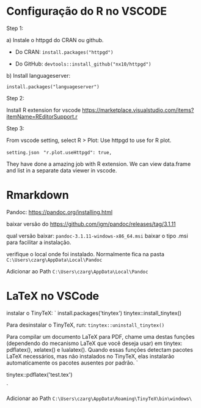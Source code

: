 # Configuração do R no VSCODE

Step 1:

a) Instale o httpgd do CRAN ou github.

- Do CRAN:
  `install.packages("httpgd")`

- Do GitHub:
  `devtools::install_github("nx10/httpgd")`

b) Install languageserver:

`install.packages("languageserver")`

Step 2:

Install R extension for vscode
https://marketplace.visualstudio.com/items?itemName=REditorSupport.r

Step 3:

From vscode setting, select R > Plot: Use httpgd to use for R plot.

`setting.json`
` "r.plot.useHttpgd": true,`

They have done a amazing job with R extension. We can view data.frame and list in a separate data viewer in vscode.

# Rmarkdown

Pandoc: https://pandoc.org/installing.html

baixar versão do https://github.com/jgm/pandoc/releases/tag/3.1.11

qual versão baixar: `pandoc-3.1.11-windows-x86_64.msi`
baixar o tipo .msi para facilitar a instalação.

verifique o local onde foi instalado. Normalmente fica na pasta
`C:\Users\czarg\AppData\Local\Pandoc`

Adicionar ao Path `C:\Users\czarg\AppData\Local\Pandoc`

# LaTeX no VSCode

instalar o TinyTeX:
`
install.packages('tinytex')
tinytex::install_tinytex()

Para desinstalar o TinyTeX, run:
`tinytex::uninstall_tinytex()`

Para compilar um documento LaTeX para PDF, chame uma destas funções (dependendo do mecanismo LaTeX que você deseja usar) em tinytex: pdflatex(), xelatex() e lualatex(). Quando essas funções detectam pacotes LaTeX necessários, mas não instalados no TinyTeX, elas instalarão automaticamente os pacotes ausentes por padrão.
`
 <!-- writeLines(c( -->
   <!-- '\\documentclass{article}', -->
   <!-- '\\begin{document}', 'Hello world!', '\\end{document}' -->
 <!-- ), 'test.tex') -->
tinytex::pdflatex('test.tex')

`

Adicionar ao Path `C:\Users\czarg\AppData\Roaming\TinyTeX\bin\windows\`
